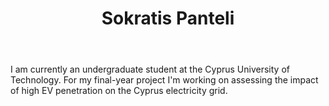 ﻿---
# Display name
title: Sokratis Panteli

# Username (this should match the folder name and the name on publications)
authors:
- "S. Panteli"

# Is this the primary user of the site?
superuser: false

# Role/position
role: Undergraduate student

# Organizations/Affiliations
organizations:
- name: Cyprus University of Technology
  url: "https://cut.ac.cy"

# Short bio (displayed in user profile at end of posts)
bio: 

# List each interest with a dash
interests:
- Electric vehicle integration

education:
  courses:
  - course: Bachelors in Electrical Engineering (4-year curriculum)
    institution: Cyprus University of Technology
    year: Ongoing


# Social/Academic Networking
# Remove the ones not needed
social:
- icon: envelope
  icon_pack: fas
  link: 'mailto:sn.panteli@edu.cut.ac.cy'  # For a direct email link, use "mailto:test@example.org".


# Enter email to display Gravatar (if Gravatar enabled in Config)
email: ""
  
# Organizational groups that you belong to (for People widget)
#   Set this to `[]` or comment out if you are not using People widget.
user_groups:
- Research Assistant
---

I am currently an undergraduate student at the Cyprus University of Technology. For my final-year project I'm working on assessing the impact of high EV penetration on the Cyprus electricity grid.
